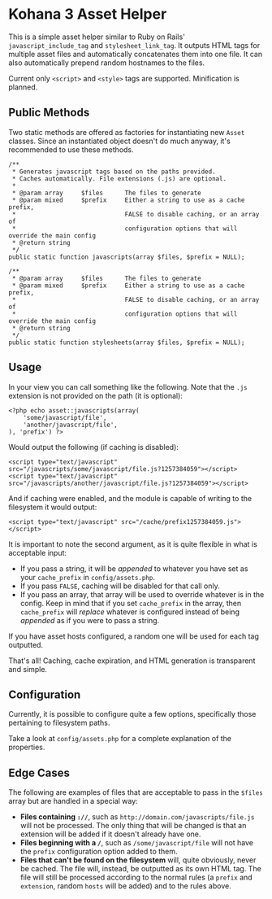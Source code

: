 # Kohana 3 Asset Helper

This is a simple asset helper similar to Ruby on Rails' `javascript_include_tag` and `stylesheet_link_tag`. 
It outputs HTML tags for multiple asset files and automatically concatenates them into one file. It can also automatically
prepend random hostnames to the files.

Current only `<script>` and `<style>` tags are supported. Minification is planned.
	
## Public Methods

Two static methods are offered as factories for instantiating new `Asset` classes. Since an instantiated object doesn't do much anyway, it's recommended to use these methods. 

	/**
	 * Generates javascript tags based on the paths provided. 
	 * Caches automatically. File extensions (.js) are optional.
	 *  
	 * @param array 	$files		The files to generate
	 * @param mixed		$prefix 	Either a string to use as a cache prefix, 
	 * 								FALSE to disable caching, or an array of 
	 * 								configuration options that will override the main config
	 * @return string
	 */
	public static function javascripts(array $files, $prefix = NULL);
	
	/**
	 * @param array 	$files		The files to generate
	 * @param mixed		$prefix 	Either a string to use as a cache prefix, 
	 * 								FALSE to disable caching, or an array of 
	 * 								configuration options that will override the main config
	 * @return string
	 */
	public static function stylesheets(array $files, $prefix = NULL);
	
## Usage

In your view you can call something like the following. Note that the `.js` extension is not provided on the path (it is optional):

    <?php echo asset::javascripts(array(
    	'some/javascript/file',
    	'another/javascript/file',
    ), 'prefix') ?>

Would output the following (if caching is disabled):

    <script type="text/javascript" src="/javascripts/some/javascript/file.js?1257384059"></script>
    <script type="text/javascript" src="/javascripts/another/javascript/file.js?1257384059"></script>

And if caching were enabled, and the module is capable of writing to the filesystem it would output:

    <script type="text/javascript" src="/cache/prefix1257384059.js"></script>

It is important to note the second argument, as it is quite flexible in what is acceptable input:
  
  * If you pass a string, it will be *appended* to whatever you have set as your `cache_prefix` in `config/assets.php`.
  * If you pass `FALSE`, caching will be disabled for that call only. 
  * If you pass an array, that array will be used to override whatever is in the config. Keep in mind 
    that if you set `cache_prefix` in the array, then `cache_prefix` will *replace* whatever is configured 
    instead of being *appended* as if you were to pass a string.

If you have asset hosts configured, a random one will be used for each tag outputted.

That's all! Caching, cache expiration, and HTML generation is transparent and simple.

## Configuration

Currently, it is possible to configure quite a few options, specifically those pertaining to filesystem paths.

Take a look at `config/assets.php` for a complete explanation of the properties.

## Edge Cases

The following are examples of files that are acceptable to pass in the `$files` array but are handled in a special way:

   * **Files containing `://`**, such as `http://domain.com/javascripts/file.js` will
     not be processed. The only thing that will be changed is that an extension 
     will be added if it doesn't already have one.
   * **Files beginning with a `/`**, such as `/some/javascript/file` will not have the 
     `prefix` configuration option added to them.
   * **Files that can't be found on the filesystem** will, quite obviously, never be cached. 
     The file will, instead, be outputted as its own HTML tag. The file will still be processed
     according to the normal rules (a `prefix` and `extension`, random `hosts` will be added) and 
     to the rules above.
